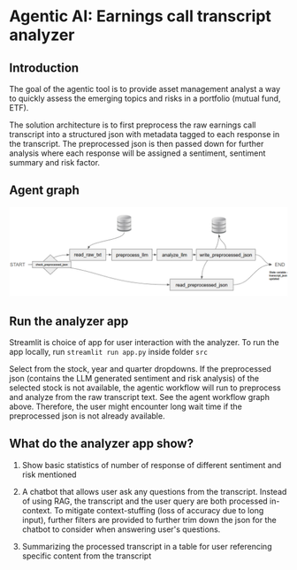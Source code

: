 # Agentic AI: Earnings call transcript analyzer

## Introduction

The goal of the agentic tool is to provide asset management analyst a way to quickly assess the emerging 
topics and risks in a portfolio (mutual fund, ETF). 

The solution architecture is to first preprocess the raw earnings call transcript into a structured json with
metadata tagged to each response in the transcript. The preprocessed json is then passed down for further 
analysis where each response will be assigned a sentiment, sentiment summary and risk factor.

## Agent graph

![Alt text](./static/agent_graph.png)

## Run the analyzer app

Streamlit is choice of app for user interaction with the analyzer. To run the app locally, run 
`streamlit run app.py` inside folder `src`

Select from the stock, year and quarter dropdowns. If the preprocessed json (contains the LLM generated 
sentiment and risk analysis) of the selected stock is not available, the agentic workflow will run to 
preprocess and analyze from the raw transcript text. See the agent workflow graph above. Therefore, the
user might encounter long wait time if the preprocessed json is not already available.

## What do the analyzer app show?

1. Show basic statistics of number of response of different sentiment and risk mentioned
2. A chatbot that allows user ask any questions from the transcript. Instead of using RAG, the transcript
and the user query are both processed in-context. To mitigate context-stuffing (loss of accuracy due to
   long input), further filters are provided to further trim down the json for the chatbot to consider
   when answering user's questions.
   
3. Summarizing the processed transcript in a table for user referencing specific content from the transcript